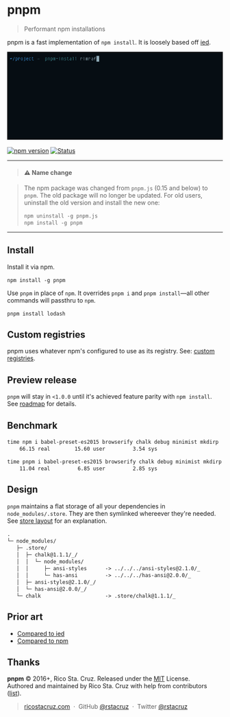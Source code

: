 # pnpm

<!-- {.massive-header.-with-tagline} -->

> Performant npm installations

pnpm is a fast implementation of `npm install`. It is loosely based off [ied].

![](docs/images/screencast.gif)

[![npm version](https://badge.fury.io/js/pnpm.svg)](https://badge.fury.io/js/pnpm)
[![Status](https://travis-ci.org/rstacruz/pnpm.svg?branch=master)](https://travis-ci.org/rstacruz/pnpm "See test builds")

----

> #### :warning: Name change

> The npm package was changed from `pnpm.js` (0.15 and below) to `pnpm`. The old package will no longer be updated. For old users, uninstall the old version and install the new one:
> 
>     npm uninstall -g pnpm.js
>     npm install -g pnpm

----

## Install

Install it via npm.

```
npm install -g pnpm
```

Use `pnpm` in place of `npm`. It overrides `pnpm i` and `pnpm install`—all other commands will passthru to `npm`.

```
pnpm install lodash
```

## Custom registries

pnpm uses whatever npm's configured to use as its registry. See: [custom registries](docs/custom-registries.md).

## Preview release

`pnpm` will stay in `<1.0.0` until it's achieved feature parity with `npm install`. See [roadmap](docs/roadmap.md) for details.

## Benchmark

```
time npm i babel-preset-es2015 browserify chalk debug minimist mkdirp
    66.15 real        15.60 user         3.54 sys
```

```
time pnpm i babel-preset-es2015 browserify chalk debug minimist mkdirp
    11.04 real         6.85 user         2.85 sys
```

## Design

`pnpm` maintains a flat storage of all your dependencies in `node_modules/.store`. They are then symlinked whereever they're needed.
See [store layout](docs/store-layout.md) for an explanation.

```
.
└─ node_modules/
   ├─ .store/
   │  ├─ chalk@1.1.1/_/
   │  │  └─ node_modules/
   │  │     ├─ ansi-styles      -> ../../../ansi-styles@2.1.0/_
   │  │     └─ has-ansi         -> ../../../has-ansi@2.0.0/_
   │  ├─ ansi-styles@2.1.0/_/
   │  └─ has-ansi@2.0.0/_/
   └─ chalk                     -> .store/chalk@1.1.1/_
```

## Prior art

* [Compared to ied](docs/vs-ied.md)
* [Compared to npm](docs/vs-npm.md)

## Thanks

**pnpm** © 2016+, Rico Sta. Cruz. Released under the [MIT] License.<br>
Authored and maintained by Rico Sta. Cruz with help from contributors ([list][contributors]).

> [ricostacruz.com](http://ricostacruz.com) &nbsp;&middot;&nbsp;
> GitHub [@rstacruz](https://github.com/rstacruz) &nbsp;&middot;&nbsp;
> Twitter [@rstacruz](https://twitter.com/rstacruz)

[MIT]: http://mit-license.org/
[contributors]: http://github.com/rstacruz/pnpm/contributors
[ied]: https://github.com/alexanderGugel/ied
